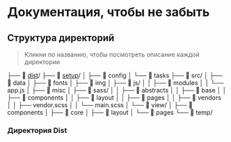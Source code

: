 # Документация, чтобы не забыть

## Структура директорий

> Кликни по названию, чтобы посмотреть описание каждой директории

├── 📁 [dist](#dist)/
├── 📁 [setup](#setup)/
│ ├── 📁 config
│ └── 📁 tasks
├── 📁 src/
│ ├── 📁 data
│ ├── 📁 fonts
│ ├── 📁 img
│ ├── 📁 js/
│ │ ├── 📁 modules
│ │ └── app.js
│ ├── 📁 misc
│ ├── 📁 sass/
│ │ ├── 📁 abstracts
│ │ ├── 📁 base
│ │ ├── 📁 components
│ │ ├── 📁 layout
│ │ ├── 📁 pages
│ │ ├── 📁 vendors
│ │ ├── vendor.scss
│ │ └── main.scss
│ └── 📁 view/
│ ├── 📁 components
│ ├── 📁 core
│ ├── 📁 layout
│ └── 📁 pages
└── 📁 temp/

### <a id='dist'></a> Директория Dist
